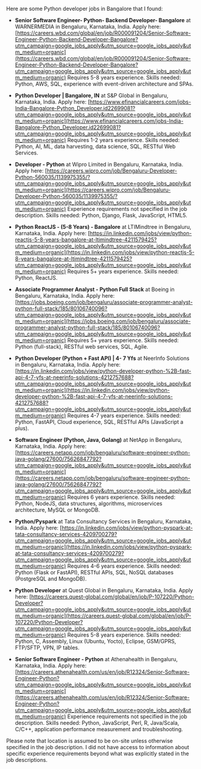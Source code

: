Here are some Python developer jobs in Bangalore that I found:

* **Senior Software Engineer- Python- Backend Developer- Bangalore** at WARNERMEDIA in Bengaluru, Karnataka, India.  Apply here: [https://careers.wbd.com/global/en/job/R000091204/Senior-Software-Engineer-Python-Backend-Developer-Bangalore?utm_campaign=google_jobs_apply&utm_source=google_jobs_apply&utm_medium=organic](https://careers.wbd.com/global/en/job/R000091204/Senior-Software-Engineer-Python-Backend-Developer-Bangalore?utm_campaign=google_jobs_apply&utm_source=google_jobs_apply&utm_medium=organic)  Requires 5-8 years experience. Skills needed: Python, AWS, SQL, experience with event-driven architecture and SPAs.

* **Python Developer | Bangalore, IN** at S&P Global in Bengaluru, Karnataka, India. Apply here: [https://www.efinancialcareers.com/jobs-India-Bangalore-Python_Developer.id22699081?utm_campaign=google_jobs_apply&utm_source=google_jobs_apply&utm_medium=organic](https://www.efinancialcareers.com/jobs-India-Bangalore-Python_Developer.id22699081?utm_campaign=google_jobs_apply&utm_source=google_jobs_apply&utm_medium=organic) Requires 1-2 years experience. Skills needed: Python, AI, ML, data harvesting, data science, SQL, RESTful Web Services.

* **Developer - Python** at Wipro Limited in Bengaluru, Karnataka, India. Apply here: [https://careers.wipro.com/job/Bengaluru-Developer-Python-560035/1139975355/?utm_campaign=google_jobs_apply&utm_source=google_jobs_apply&utm_medium=organic](https://careers.wipro.com/job/Bengaluru-Developer-Python-560035/1139975355/?utm_campaign=google_jobs_apply&utm_source=google_jobs_apply&utm_medium=organic) Experience requirements not specified in the job description. Skills needed: Python, Django, Flask, JavaScript, HTML5.

* **Python ReactJS - (5-8 Years) - Bangalore** at LTIMindtree in Bengaluru, Karnataka, India. Apply here: [https://in.linkedin.com/jobs/view/python-reactjs-5-8-years-bangalore-at-ltimindtree-4211579425?utm_campaign=google_jobs_apply&utm_source=google_jobs_apply&utm_medium=organic](https://in.linkedin.com/jobs/view/python-reactjs-5-8-years-bangalore-at-ltimindtree-4211579425?utm_campaign=google_jobs_apply&utm_source=google_jobs_apply&utm_medium=organic) Requires 5+ years experience. Skills needed: Python, ReactJS.

* **Associate Programmer Analyst - Python Full Stack** at Boeing in Bengaluru, Karnataka, India. Apply here: [https://jobs.boeing.com/job/bengaluru/associate-programmer-analyst-python-full-stack/185/80106740096?utm_campaign=google_jobs_apply&utm_source=google_jobs_apply&utm_medium=organic](https://jobs.boeing.com/job/bengaluru/associate-programmer-analyst-python-full-stack/185/80106740096?utm_campaign=google_jobs_apply&utm_source=google_jobs_apply&utm_medium=organic) Requires 5+ years experience. Skills needed: Python (full-stack), RESTful web services, SQL, Agile.

* **Python Developer (Python + Fast API) | 4- 7 Yfs** at NeerInfo Solutions in Bengaluru, Karnataka, India. Apply here: [https://in.linkedin.com/jobs/view/python-developer-python-%2B-fast-api-4-7-yfs-at-neerinfo-solutions-4212757688?utm_campaign=google_jobs_apply&utm_source=google_jobs_apply&utm_medium=organic](https://in.linkedin.com/jobs/view/python-developer-python-%2B-fast-api-4-7-yfs-at-neerinfo-solutions-4212757688?utm_campaign=google_jobs_apply&utm_source=google_jobs_apply&utm_medium=organic) Requires 4-7 years experience. Skills needed: Python, FastAPI, Cloud experience, SQL, RESTful APIs (JavaScript a plus).

* **Software Engineer (Python, Java, Golang)** at NetApp in Bengaluru, Karnataka, India. Apply here: [https://careers.netapp.com/job/bengaluru/software-engineer-python-java-golang/27600/75626847792?utm_campaign=google_jobs_apply&utm_source=google_jobs_apply&utm_medium=organic](https://careers.netapp.com/job/bengaluru/software-engineer-python-java-golang/27600/75626847792?utm_campaign=google_jobs_apply&utm_source=google_jobs_apply&utm_medium=organic) Requires 6 years experience. Skills needed: Python, NodeJS, data structures, algorithms, microservices architecture, MySQL or MongoDB.

* **Python/Pyspark** at Tata Consultancy Services in Bengaluru, Karnataka, India. Apply here: [https://in.linkedin.com/jobs/view/python-pyspark-at-tata-consultancy-services-4209700279?utm_campaign=google_jobs_apply&utm_source=google_jobs_apply&utm_medium=organic](https://in.linkedin.com/jobs/view/python-pyspark-at-tata-consultancy-services-4209700279?utm_campaign=google_jobs_apply&utm_source=google_jobs_apply&utm_medium=organic) Requires 4-6 years experience. Skills needed: Python (Flask or FastAPI), RESTful APIs, SQL, NoSQL databases (PostgreSQL and MongoDB).

* **Python Developer** at Quest Global in Bengaluru, Karnataka, India. Apply here: [https://careers.quest-global.com/global/en/job/P-107220/Python-Developer?utm_campaign=google_jobs_apply&utm_source=google_jobs_apply&utm_medium=organic](https://careers.quest-global.com/global/en/job/P-107220/Python-Developer?utm_campaign=google_jobs_apply&utm_source=google_jobs_apply&utm_medium=organic) Requires 5-8 years experience. Skills needed: Python, C, Assembly, Linux (Ubuntu, Yocto), Eclipse, GSM/GPRS, FTP/SFTP, VPN, IP tables.

* **Senior Software Engineer - Python** at Athenahealth in Bengaluru, Karnataka, India. Apply here: [https://careers.athenahealth.com/us/en/job/R12324/Senior-Software-Engineer-Python?utm_campaign=google_jobs_apply&utm_source=google_jobs_apply&utm_medium=organic](https://careers.athenahealth.com/us/en/job/R12324/Senior-Software-Engineer-Python?utm_campaign=google_jobs_apply&utm_source=google_jobs_apply&utm_medium=organic) Experience requirements not specified in the job description. Skills needed: Python, JavaScript, Perl, R, Java/Scala, C/C++, application performance measurement and troubleshooting.


Please note that location is assumed to be on-site unless otherwise specified in the job description.  I did not have access to information about specific experience requirements beyond what was explicitly stated in the job descriptions.